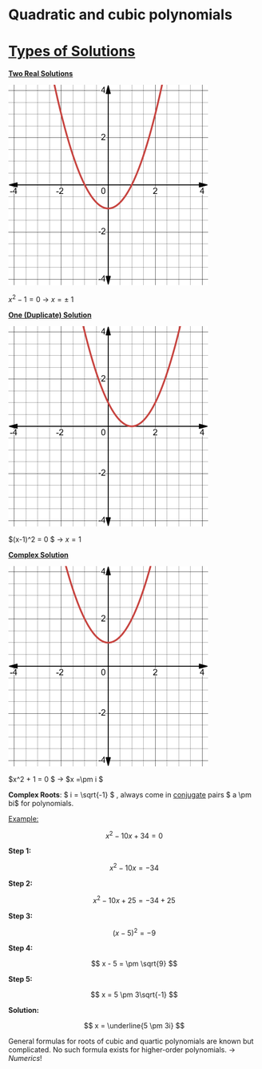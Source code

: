 # Quadratic and cubic polynomials
**<h1><ins>Types of Solutions</h1>**

**<ins>Two Real Solutions</ins>**

![Graph of the function x squared minus 1 equals 0. A parabola opening upwards, crossing the x-axis at x = -1 and x = 1, indicating two real roots.](<_images/Two Real Solutions.png>)

$x^2 - 1 = 0$ $\rightarrow$ $x = \pm$ 1

**<ins> One (Duplicate) Solution </ins>**

![Graph of the function open parenthesis x minus 1 close parenthesis squared equals 0. A parabola touching the x-axis only at x = 1, indicating one repeated real root.](<_images/One (Duplicate) Solution.png>)

$(x-1)^2 = 0 $ $\rightarrow$ $x = 1$

**<ins> Complex Solution </ins>**

![Graph of the function x squared plus 1 equals 0. A parabola opening upwards with its vertex above the x-axis and no intersection with the x-axis, indicating two complex solutions.](<_images/Complex Solution.png>)

$x^2 + 1 = 0 $ $\rightarrow$ $x =\pm i $

**Complex Roots**: $ i = \sqrt{-1} $ , always come in <ins> conjugate</ins> pairs $ a \pm bi$ for polynomials.

<ins>Example:</ins>

$$
x^2 - 10x + 34 = 0
$$

**Step 1:**

$$
x^2 - 10x = -34
$$

**Step 2:**

$$
x^2 - 10x + 25 = -34 + 25
$$

**Step 3:**

$$
(x - 5)^2 = -9
$$

**Step 4:**

$$
x - 5 = \pm \sqrt{9}
$$

**Step 5:**

$$
x = 5 \pm 3\sqrt{-1}
$$

**Solution:**

$$
x = \underline{5 \pm 3i}
$$


General formulas for roots of cubic and quartic polynomials are known but complicated. No such formula exists for higher-order polynomials. $\rightarrow$ *Numerics*!

